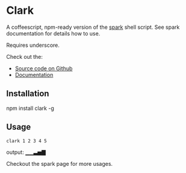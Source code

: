 Clark
=====

A coffeescript, npm-ready version of the [spark](https://github.com/holman/spark)
shell script. See spark documentation for details how to use.

Requires underscore.

Check out the:

* [Source code on Github](https://github.com/ajacksified/Clark/)
* [Documentation](https://ajacksified.github.com/Clark/)

Installation
------------

npm install clark -g

Usage
-----

    clark 1 2 3 4 5

output: ▁▁▃▅▇

Checkout the spark page for more usages.
